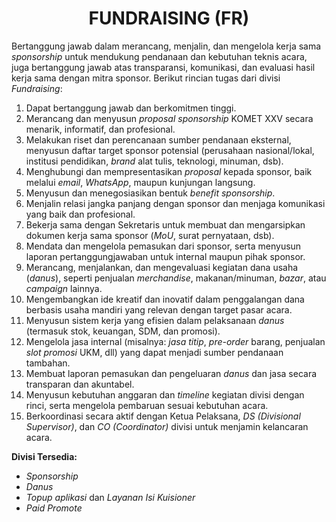 <h1 style="text-align: center;">FUNDRAISING (FR)</h1>

Bertanggung jawab dalam merancang, menjalin, dan mengelola kerja sama *sponsorship* untuk mendukung pendanaan dan kebutuhan teknis acara, juga bertanggung jawab atas transparansi, komunikasi, dan evaluasi hasil kerja sama dengan mitra sponsor. Berikut rincian tugas dari divisi *Fundraising*:

1. Dapat bertanggung jawab dan berkomitmen tinggi.  
2. Merancang dan menyusun *proposal sponsorship* KOMET XXV secara menarik, informatif, dan profesional.  
3. Melakukan riset dan perencanaan sumber pendanaan eksternal, menyusun daftar target sponsor potensial (perusahaan nasional/lokal, institusi pendidikan, *brand* alat tulis, teknologi, minuman, dsb).  
4. Menghubungi dan mempresentasikan *proposal* kepada sponsor, baik melalui *email*, *WhatsApp*, maupun kunjungan langsung.  
5. Menyusun dan menegosiasikan bentuk *benefit sponsorship*.  
6. Menjalin relasi jangka panjang dengan sponsor dan menjaga komunikasi yang baik dan profesional.  
7. Bekerja sama dengan Sekretaris untuk membuat dan mengarsipkan dokumen kerja sama sponsor (*MoU*, surat pernyataan, dsb).  
8. Mendata dan mengelola pemasukan dari sponsor, serta menyusun laporan pertanggungjawaban untuk internal maupun pihak sponsor.  
9. Merancang, menjalankan, dan mengevaluasi kegiatan dana usaha (*danus*), seperti penjualan *merchandise*, makanan/minuman, *bazar*, atau *campaign* lainnya.  
10. Mengembangkan ide kreatif dan inovatif dalam penggalangan dana berbasis usaha mandiri yang relevan dengan target pasar acara.  
11. Menyusun sistem kerja yang efisien dalam pelaksanaan *danus* (termasuk stok, keuangan, SDM, dan promosi).  
12. Mengelola jasa internal (misalnya: *jasa titip*, *pre-order* barang, penjualan *slot promosi* UKM, dll) yang dapat menjadi sumber pendanaan tambahan.  
13. Membuat laporan pemasukan dan pengeluaran *danus* dan jasa secara transparan dan akuntabel.  
14. Menyusun kebutuhan anggaran dan *timeline* kegiatan divisi dengan rinci, serta mengelola pembaruan sesuai kebutuhan acara.  
15. Berkoordinasi secara aktif dengan Ketua Pelaksana, *DS (Divisional Supervisor)*, dan *CO (Coordinator)* divisi untuk menjamin kelancaran acara.  

**Divisi Tersedia:**
- *Sponsorship*  
- *Danus*  
- *Topup aplikasi* dan *Layanan Isi Kuisioner*  
- *Paid Promote*
